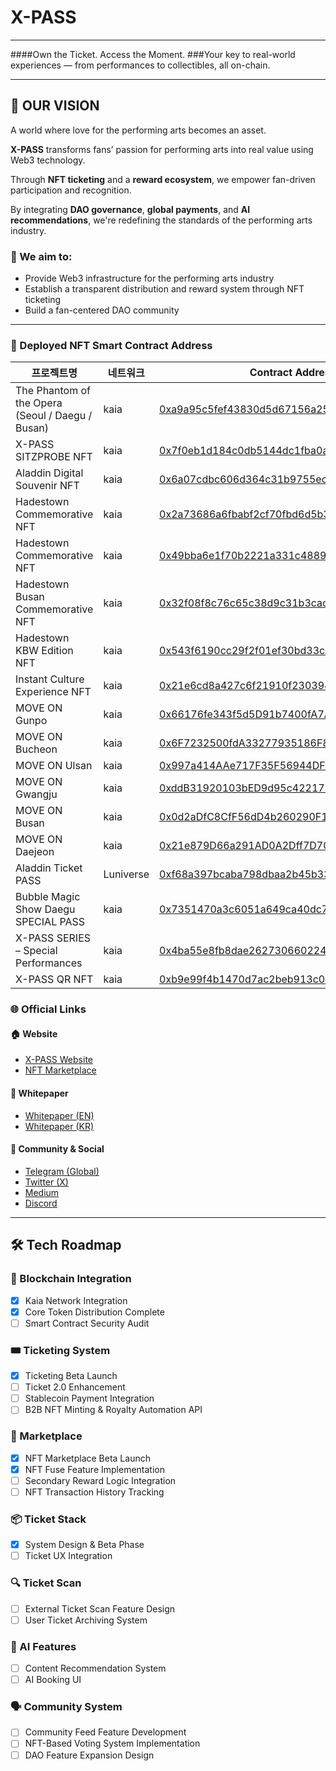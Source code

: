 # X-PASS

---

####Own the Ticket. Access the Moment.
###Your key to real-world experiences — from performances to collectibles, all on-chain.

---

## 

## 🔭 OUR VISION

A world where love for the performing arts becomes an asset.

**X-PASS** transforms fans’ passion for performing arts into real value using Web3 technology.

Through **NFT ticketing** and a **reward ecosystem**, we empower fan-driven participation and recognition.

By integrating **DAO governance**, **global payments**, and **AI recommendations**, we're redefining the standards of the performing arts industry.

### 🎯 We aim to:

- Provide Web3 infrastructure for the performing arts industry
- Establish a transparent distribution and reward system through NFT ticketing
- Build a fan-centered DAO community

---

### 🧾 Deployed NFT Smart Contract Address

| 프로젝트명                                       | 네트워크   | Contract Address                                                                 |
|------------------------------------------------|------------|----------------------------------------------------------------------------------|
| The Phantom of the Opera (Seoul / Daegu / Busan) | kaia       | [0xa9a95c5fef43830d5d67156a2582a2e793acb465](https://kaiascan.io/address/0xa9a95c5fef43830d5d67156a2582a2e793acb465?tabId=txList&page=1) |
| X-PASS SITZPROBE NFT                            | kaia       | [0x7f0eb1d184c0db5144dc1fba0a04eece9bb5098e](https://kaiascan.io/address/0x7f0eb1d184c0db5144dc1fba0a04eece9bb5098e?tabId=txList&page=1) |
| Aladdin Digital Souvenir NFT                    | kaia       | [0x6a07cdbc606d364c31b9755ec4d510a10d01d11c](https://kaiascan.io/address/0x6a07cdbc606d364c31b9755ec4d510a10d01d11c?tabId=txList&page=1) |
| Hadestown Commemorative NFT                     | kaia       | [0x2a73686a6fbabf2cf70fbd6d5b3c1603d3542a28](https://kaiascan.io/address/0x2a73686a6fbabf2cf70fbd6d5b3c1603d3542a28?tabId=txList&page=1) |
| Hadestown Commemorative NFT                     | kaia       | [0x49bba6e1f70b2221a331c4889eadb99eef98ac44](https://kaiascan.io/address/0x49bba6e1f70b2221a331c4889eadb99eef98ac44?tabId=txList&page=1) |
| Hadestown Busan Commemorative NFT              | kaia       | [0x32f08f8c76c65c38d9c31b3cacfb3fb474ef20db](https://kaiascan.io/address/0x32f08f8c76c65c38d9c31b3cacfb3fb474ef20db?tabId=txList&page=1) |
| Hadestown KBW Edition NFT                      | kaia       | [0x543f6190cc29f2f01ef30bd33c4fd4cdaaf4bcc9](https://kaiascan.io/address/0x543f6190cc29f2f01ef30bd33c4fd4cdaaf4bcc9?tabId=txList&page=1) |
| Instant Culture Experience NFT                  | kaia       | [0x21e6cd8a427c6f21910f2303947e30c6ab8dc795](https://kaiascan.io/address/0x21e6cd8a427c6f21910f2303947e30c6ab8dc795?tabId=txList&page=1) |
| MOVE ON Gunpo                                   | kaia       | [0x66176fe343f5d5D91b7400fA7AD091B7b9719199](https://kaiascan.io/address/0x66176fe343f5d5D91b7400fA7AD091B7b9719199?tabId=txList&page=1) |
| MOVE ON Bucheon                                 | kaia       | [0x6F7232500fdA33277935186F8Baf386827e76f24](https://kaiascan.io/address/0x6F7232500fdA33277935186F8Baf386827e76f24?tabId=txList&page=1) |
| MOVE ON Ulsan                                   | kaia       | [0x997a414AAe717F35F56944DFd037ed3c9a652437](https://kaiascan.io/address/0x997a414AAe717F35F56944DFd037ed3c9a652437?tabId=txList&page=1) |
| MOVE ON Gwangju                                 | kaia       | [0xddB31920103bED9d95c4221765610ce04fC8dffE](https://kaiascan.io/address/0xddB31920103bED9d95c4221765610ce04fC8dffE?tabId=txList&page=1) |
| MOVE ON Busan                                   | kaia       | [0x0d2aDfC8CfF56dD4b260290F18A41d1e85685212](https://kaiascan.io/address/0x0d2aDfC8CfF56dD4b260290F18A41d1e85685212?tabId=txList&page=1) |
| MOVE ON Daejeon                                 | kaia       | [0x21e879D66a291AD0A2Dff7D706E9D9c1164dCd36](https://kaiascan.io/address/0x21e879D66a291AD0A2Dff7D706E9D9c1164dCd36?tabId=txList&page=1) |
| Aladdin Ticket PASS                              | Luniverse  | [0xf68a397bcaba798dbaa2b45b3325469f4b2cce64](https://kaiascan.io/address/0xf68a397bcaba798dbaa2b45b3325469f4b2cce64?tabId=txList&page=1) |
| Bubble Magic Show Daegu SPECIAL PASS            | kaia       | [0x7351470a3c6051a649ca40dc7965dfb5474fd61f](https://kaiascan.io/address/0x7351470a3c6051a649ca40dc7965dfb5474fd61f?tabId=txList&page=1) |
| X-PASS SERIES – Special Performances            | kaia       | [0x4ba55e8fb8dae2627306602242f52eb6f2119632](https://kaiascan.io/address/0x4ba55e8fb8dae2627306602242f52eb6f2119632?tabId=txList&page=1) |
| X-PASS QR NFT                                   | kaia       | [0xb9e99f4b1470d7ac2beb913c056b75e60a8acfa5](https://kaiascan.io/address/0xb9e99f4b1470d7ac2beb913c056b75e60a8acfa5?tabId=txList&page=1) |

### 🌐 Official Links

#### 🏠 Website
- [X-PASS Website](https://x-pass.io/)
- [NFT Marketplace](https://marketplace.x-pass.io/)

#### 📄 Whitepaper
- [Whitepaper (EN)](https://x-pass.gitbook.io/_whitepaper)
- [Whitepaper (KR)](https://x-pass.gitbook.io/_whitepaper/v/x-pass-whitepaper-kr)

#### 📢 Community & Social
- [Telegram (Global)](https://t.me/XPASSAnnGlobal)
- [Twitter (X)](https://x.com/XPASS_OFFICIAL)
- [Medium](https://medium.com/@XPASS_Official)
- [Discord](https://discord.gg/x-pass)

---

## 🛠️ Tech Roadmap

### 🧱 Blockchain Integration

- [x]  Kaia Network Integration
- [x]  Core Token Distribution Complete
- [ ]  Smart Contract Security Audit

### 🎟 Ticketing System

- [x]  Ticketing Beta Launch
- [ ]  Ticket 2.0 Enhancement
- [ ]  Stablecoin Payment Integration
- [ ]  B2B NFT Minting & Royalty Automation API

### 🛒 Marketplace

- [x]  NFT Marketplace Beta Launch
- [x]  NFT Fuse Feature Implementation
- [ ]  Secondary Reward Logic Integration
- [ ]  NFT Transaction History Tracking

### 📦 Ticket Stack

- [x]  System Design & Beta Phase
- [ ]  Ticket UX Integration

### 🔍 Ticket Scan

- [ ]  External Ticket Scan Feature Design
- [ ]  User Ticket Archiving System

### 🤖 AI Features

- [ ]  Content Recommendation System
- [ ]  AI Booking UI

### 🗣 Community System

- [ ]  Community Feed Feature Development
- [ ]  NFT-Based Voting System Implementation
- [ ]  DAO Feature Expansion Design
